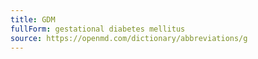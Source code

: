 ```yaml
---
title: GDM
fullForm: gestational diabetes mellitus
source: https://openmd.com/dictionary/abbreviations/g
---
```


